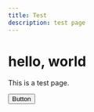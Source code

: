 ```yaml
---
title: Test
description: test page
---
```


# hello, world

<div class="shadow rounded my-3 p-3">
    This is a test page.
</div>

<button class="btn btn-primary bg-primary-light text-primary-dark border-0">Button</button>
